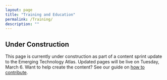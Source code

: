 ```yaml
---
layout: page
title: "Training and Education"
permalink: /Training/
description: ""
---
```

## Under Construction
This page is currently under construction as part of a content sprint update to the Emerging Technology Atlas. Updated pages will be live on Tuesday, March 6.
Want to help create the content? See our guide on [how to contribute](https://emerging.digital.gov/howto/).

